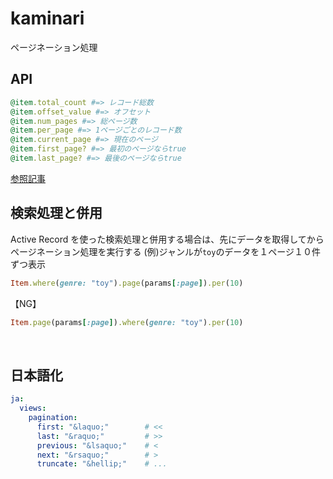 # kaminari
ページネーション処理
  
## API
```rb
@item.total_count #=> レコード総数
@item.offset_value #=> オフセット
@item.num_pages #=> 総ページ数
@item.per_page #=> 1ページごとのレコード数
@item.current_page #=> 現在のページ
@item.first_page? #=> 最初のページならtrue
@item.last_page? #=> 最後のページならtrue
```
[参照記事](https://qiita.com/nysalor/items/77b9d6bc5baa41ea01f3)
  
## 検索処理と併用
Active Record を使った検索処理と併用する場合は、先にデータを取得してからページネーション処理を実行する
(例)ジャンルが`toy`のデータを１ページ１０件ずつ表示
```rb
Item.where(genre: "toy").page(params[:page]).per(10)
```
【NG】
```rb
Item.page(params[:page]).where(genre: "toy").per(10)
```

<br>

## 日本語化
```yml
ja:
  views:
    pagination:
      first: "&laquo;"        # <<
      last: "&raquo;"         # >>
      previous: "&lsaquo;"    # <
      next: "&rsaquo;"        # >
      truncate: "&hellip;"    # ...
```
